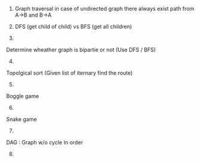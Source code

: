 
1. Graph traversal in case of undirected graph
there always exist path from A->B and B->A

2. DFS (get child of child) vs BFS (get all children)

3.
Determine wheather graph is bipartie or not
(Use DFS / BFS)

4.
Topolgical sort
(Given list of iternary find the route)

5.
Boggle game

6.
Snake game

7.
DAG : Graph w/o cycle
In order 

8.


